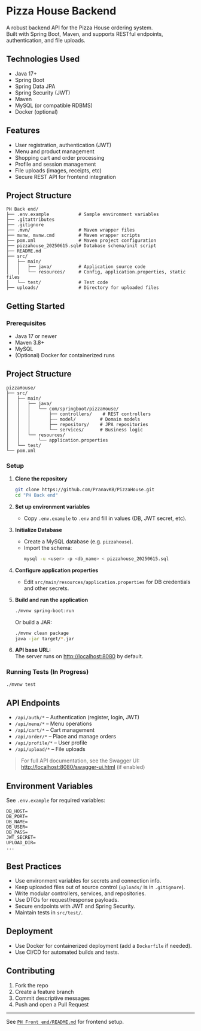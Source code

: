 # Pizza House Backend

A robust backend API for the Pizza House ordering system.  
Built with Spring Boot, Maven, and supports RESTful endpoints, authentication, and file uploads.

## Technologies Used

- Java 17+
- Spring Boot
- Spring Data JPA
- Spring Security (JWT)
- Maven
- MySQL (or compatible RDBMS)
- Docker (optional)

## Features

- User registration, authentication (JWT)
- Menu and product management
- Shopping cart and order processing
- Profile and session management
- File uploads (images, receipts, etc)
- Secure REST API for frontend integration

## Project Structure

```
PH Back end/
├── .env.example           # Sample environment variables
├── .gitattributes
├── .gitignore
├── .mvn/                  # Maven wrapper files
├── mvnw, mvnw.cmd         # Maven wrapper scripts
├── pom.xml                # Maven project configuration
├── pizzahouse_20250615.sql# Database schema/init script
├── README.md
├── src/
│   ├── main/
│   │   ├── java/          # Application source code
│   │   └── resources/     # Config, application.properties, static files
│   └── test/              # Test code
├── uploads/               # Directory for uploaded files
```

## Getting Started

### Prerequisites

- Java 17 or newer
- Maven 3.8+
- MySQL
- (Optional) Docker for containerized runs

## Project Structure

```
pizzaHouse/
├── src/
│   ├── main/
│   │   ├── java/
│   │   │   └── com/springboot/pizzaHouse/
│   │   │       ├── controllers/    # REST controllers
│   │   │       ├── model/         # Domain models
│   │   │       ├── repository/    # JPA repositories
│   │   │       └── services/      # Business logic
│   │   └── resources/
│   │       └── application.properties
│   └── test/
└── pom.xml
```


### Setup

1. **Clone the repository**
   ```bash
   git clone https://github.com/PranavKB/PizzaHouse.git
   cd "PH Back end"
   ```

2. **Set up environment variables**
   - Copy `.env.example` to `.env` and fill in values (DB, JWT secret, etc).

3. **Initialize Database**
   - Create a MySQL database (e.g. `pizzahouse`).
   - Import the schema:
     ```bash
     mysql -u <user> -p <db_name> < pizzahouse_20250615.sql
     ```

4. **Configure application properties**
   - Edit `src/main/resources/application.properties` for DB credentials and other secrets.

5. **Build and run the application**
   ```bash
   ./mvnw spring-boot:run
   ```

   Or build a JAR:
   ```bash
   ./mvnw clean package
   java -jar target/*.jar
   ```

6. **API base URL:**  
   The server runs on [http://localhost:8080](http://localhost:8080) by default.

### Running Tests (In Progress)

```bash
./mvnw test
```

## API Endpoints

- `/api/auth/*` – Authentication (register, login, JWT)
- `/api/menu/*` – Menu operations
- `/api/cart/*` – Cart management
- `/api/order/*` – Place and manage orders
- `/api/profile/*` – User profile
- `/api/upload/*` – File uploads

> For full API documentation, see the Swagger UI:  
> [http://localhost:8080/swagger-ui.html](http://localhost:8080/swagger-ui.html) (if enabled)

## Environment Variables

See `.env.example` for required variables:
```
DB_HOST=
DB_PORT=
DB_NAME=
DB_USER=
DB_PASS=
JWT_SECRET=
UPLOAD_DIR=
...
```

## Best Practices

- Use environment variables for secrets and connection info.
- Keep uploaded files out of source control (`uploads/` is in `.gitignore`).
- Write modular controllers, services, and repositories.
- Use DTOs for request/response payloads.
- Secure endpoints with JWT and Spring Security.
- Maintain tests in `src/test/`.

## Deployment

- Use Docker for containerized deployment (add a `Dockerfile` if needed).
- Use CI/CD for automated builds and tests.


## Contributing

1. Fork the repo
2. Create a feature branch
3. Commit descriptive messages
4. Push and open a Pull Request


---

See [`PH Front end/README.md`](../PH%20Front%20end/README.md) for frontend setup.